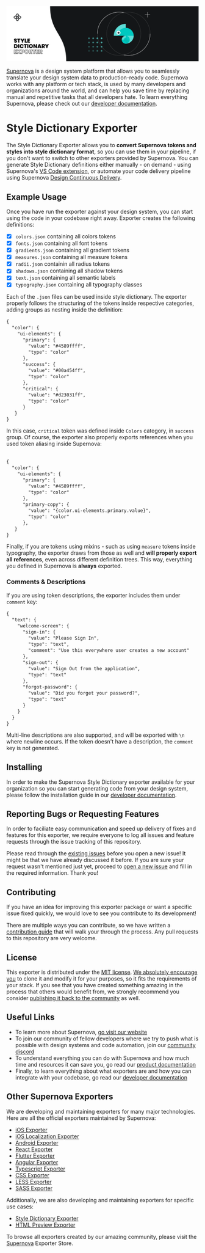 <img src="./readme-icon.png" alt="Supernova Logo" style="max-width:100%;">


[Supernova](https://supernova.io) is a design system platform that allows you to seamlessly translate your design system data to production-ready code. Supernova works with any platform or tech stack, is used by many developers and organizations around the world, and can help you save time by replacing manual and repetitive tasks that all developers hate. To learn everything Supernova, please check out our [developer documentation](https://developers.supernova.io/).


# Style Dictionary Exporter

The Style Dictionary Exporter allows you to **convert Supernova tokens and styles into style dictionary format**, so you can use them in your pipeline, if you don't want to switch to other exporters provided by Supernova. You can generate Style Dictionary definitions either manually - on demand - using Supernova's [VS Code extension](https://marketplace.visualstudio.com/items?itemName=SupernovaIO.pulsar-vsc-extension), or automate your code delivery pipeline using Supernova [Design Continuous Delivery](https://supernova.io/automated-code-delivery).


## Example Usage

Once you have run the exporter against your design system, you can start using the code in your codebase right away. Exporter creates the following definitions:

- [x] `colors.json` containing all colors tokens
- [x] `fonts.json` containing all font tokens
- [x] `gradients.json` containing all gradient tokens
- [x] `measures.json` containing all measure tokens
- [x] `radii.json` containin all radius tokens
- [x] `shadows.json` containing all shadow tokens
- [x] `text.json` containing all semantic labels
- [x] `typography.json` containing all typography classes

Each of the `.json` files can be used inside style dictionary. The exporter properly follows the structuring of the tokens inside respective categories, adding groups as nesting inside the definition:

```
{
  "color": {
    "ui-elements": {
      "primary": {
        "value": "#4589ffff",
        "type": "color"
      },
      "success": {
        "value": "#00a454ff",
        "type": "color"
      },
      "critical": {
        "value": "#d23031ff",
        "type": "color"
      }
   }
}
```

In this case, `critical` token was defined inside `Colors` category, in `success` group. Of course, the exporter also properly exports references when you used token aliasing inside Supernova:

```

{
  "color": {
    "ui-elements": {
      "primary": {
        "value": "#4589ffff",
        "type": "color"
      },
      "primary-copy": {
        "value": "{color.ui-elements.primary.value}",
        "type": "color"
      },
   }
}
```

Finally, if you are tokens using mixins - such as using `measure` tokens inside typography, the exporter draws from those as well and **will properly export all references**, even across different definition trees. This way, everything you defined in Supernova is **always** exported.

### Comments & Descriptions

If you are using token descriptions, the exporter includes them under `comment` key:

```
{
  "text": {
    "welcome-screen": {
      "sign-in": {
        "value": "Please Sign In",
        "type": "text",
        "comment": "Use this everywhere user creates a new account"
      },
      "sign-out": {
        "value": "Sign Out from the application",
        "type": "text"
      },
      "forgot-password": {
        "value": "Did you forget your password?",
        "type": "text"
      }
    }
  }
}
```

Multi-line descriptions are also supported, and will be exported with `\n` where newline occurs. If the token doesn't have a description, the `comment` key is not generated.

## Installing

In order to make the Supernova Style Dictionary exporter available for your organization so you can start generating code from your design system, please follow the installation guide in our [developer documentation](https://developers.supernova.io/using-exporters/installing-exporters).

## Reporting Bugs or Requesting Features

In order to faciliate easy communication and speed up delivery of fixes and features for this exporter, we require everyone to log all issues and feature requests through the issue tracking of this repository. 

Please read through the [existing issues](../../issues) before you open a new issue! It might be that we have already discussed it before. If you are sure your request wasn't mentioned just yet, proceed to [open a new issue](../../issues) and fill in the required information. Thank you!

## Contributing

If you have an idea for improving this exporter package or want a specific issue fixed quickly, we would love to see you contribute to its development! 

There are multiple ways you can contribute, so we have written a [contribution guide](https://developers.supernova.io/building-exporters/contribution-and-requests) that will walk your through the process. Any pull requests to this repository are very welcome.

## License

This exporter is distributed under the [MIT license](./LICENSE.md). [We absolutely encourage you](https://developers.supernova.io/building-exporters/cloning-exporters) to clone it and modify it for your purposes, so it fits the requirements of your stack. If you see that you have created something amazing in the process that others would benefit from, we strongly recommend you consider [publishing it back to the community](https://developers.supernova.io/building-exporters/sharing-exporters-with-others) as well.

## Useful Links

- To learn more about Supernova, [go visit our website](https://supernova.io)
- To join our community of fellow developers where we try to push what is possible with design systems and code automation, join our [community discord](https://community.supernova.io)
- To understand everything you can do with Supernova and how much time and resources it can save you, go read our [product documentation](https://learn.supernova.io/)
- Finally, to learn everything about what exporters are and how you can integrate with your codebase, go read our [developer documentation](https://developers.supernova.io/)

## Other Supernova Exporters

We are developing and maintaining exporters for many major technologies. Here are all the official exporters maintained by Supernova:

- [iOS Exporter](https://github.com/Supernova-Studio/exporter-ios)
- [iOS Localization Exporter](https://github.com/Supernova-Studio/exporter-ios-localization)
- [Android Exporter](https://github.com/Supernova-Studio/exporter-android)
- [React Exporter](https://github.com/Supernova-Studio/exporter-react)
- [Flutter Exporter](https://github.com/Supernova-Studio/exporter-flutter)
- [Angular Exporter](https://github.com/Supernova-Studio/exporter-angular)
- [Typescript Exporter](https://github.com/Supernova-Studio/exporter-typescript)
- [CSS Exporter](https://github.com/Supernova-Studio/exporter-css)
- [LESS Exporter](https://github.com/Supernova-Studio/exporter-less)
- [SASS Exporter](https://github.com/Supernova-Studio/exporter-sass)


Additionally, we are also developing and maintaining exporters for specific use cases:

- [Style Dictionary Exporter](https://github.com/Supernova-Studio/exporter-style-dictionary)
- [HTML Preview Exporter](https://github.com/Supernova-Studio/exporter-html-preview)

To browse all exporters created by our amazing community, please visit the [Supernova](https://supernova.io) Exporter Store.






